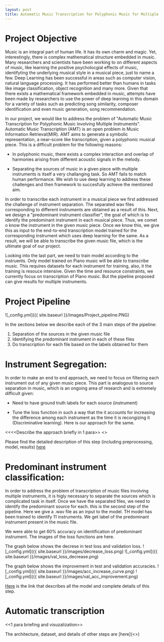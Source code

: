 ```yaml
---
layout: post
title: Automatic Music Transcription for Polyphonic Music for Multiple Instruments
---
```


# Project Objective
Music is an integral part of human life. It has its own charm and magic. Yet, interestingly, there is complex mathematical structure embedded in music. Many researchers and scientists have been working to on different aspects of music, like learning the positive psycholocgial effects of music, identifyting the underlying musical style in a musical piece, just to name a few. Deep Learning has been successful in areas such as computer vision, natural language processing. It has performed better than humans in tasks like image classification, object recognition and many more. Given that there exists a mathematical framework embedded in music, attempts have been made by researchers to use the power of deep learning in this domain for a variety of tasks such as predicting song similarity, composer identification and even music generation, song recommendation.

In our project, we would like to address the problem of "Automatic Music Transcription for Polyphonic Music involving Multiple Instruments". Automatic Music Transcription (AMT) is an open problem in Music Information Retrieval(MIR). AMT aims to generate a symbolic representation, a near-score like transcription, given a polyphonic musical piece. This is a difficult problem for the following reasons: 
- In polyphonic music, there exists a complex interaction and overlap of harmonies arising from different acoustic signals in the melody.
+ Separating the sources of music in a given piece with multiple instruments is itself a very challanging task. So AMT fails to match human performance. We wish to use deep learning to address these challenges and then framework to succesfully achieve the mentioned aim.

In order to transcribe each instrument in a musical piece we first addressed the challenge of instrument separation. The separated wav files corresponding to different instruments are obtained as a result of this. Next, we design a "predominant instrument classifier", the goal of which is to identify the predominant instrument in each musical piece. Thus, we comet o know the instrument in the given music piece. Once we know this, we give this as input to the end-to-end transcription model trained for the corresponding instrument which uses deep learning for the same. As a result, we will be able to transcribe the given music file, which is the ultimate goal of our project.

Looking into the last part, we need to train model according to the instruents. Only model trained on Piano music will be able to transcribe music. This requires datasets for each instrument for training, also, it the training is resouce intensive. Given the time and resource constraints, we currently focus on transcription of Piano music. But the pipeline proposed can give results for multiple instruments. 

# Project Pipeline

![_config.yml]({{ site.baseurl }}/images/Project_pipeline.PNG)


In the sections below we describe each of the 3 main steps of the pipeline:
1. Separation of the sources in the given music file
2. Identifying the predominant instrument in each of these files
3. Do transcription for each file based on the labels obtained for them 


# Instrument Segregation:
In order to make an end to end approach, we need to focus on filtering each instrument out of any given music piece. This part is analogous to source separation in music, which is an ongoing area of research and is extremely difficult given:
- Need to have ground truth labels for each source (instrument)
+ Tune the loss function in such a way that the it accounts for increasing the difference among each instrument as the time it is recongizing it (Discriminative learning). Here is our approach for the same.

<<<<Describe the approach briefly in 1 para>>
<<visualize the results >>
 
Please find the detailed description of this step (including preprocessing, model, results) [here]()

 
# Predominant instrument classification:
In order to address the problem of transcription of music files involving multiple instruments, it is higly necessary to separate the sources which is complicated task in itself. Once we have the separated files, we need to identify the predominant source for each. this is the second step of the pipeline. Here we give a .wav file as an input to the model. TH model has been trained to identify 11 instruments. We get label of the predominant instrument present in the music file.

We were able to get 60% accuracy on identification of predominant instrument. 
The images of the loss functions are here.

The graph below shows the decrese in test loss and validation loss.
![_config.yml]({{ site.baseurl }}/images/decrease_loss.png)
![_config.yml]({{ site.baseurl }}/images/val_loss_decrease.png)

The graph below shows the improvement in test and validation accuracies.
![_config.yml]({{ site.baseurl }}/images/acc_increase_curve.png)
![_config.yml]({{ site.baseurl }}/images/val_acc_improvement.png)

[Here]() is the link that describes all the model and complete details of this step.

# Automatic transcription

<<1 para briefing and visuzalization>>


The architecture, dataset, and details of other steps are [here](<<link>>)

